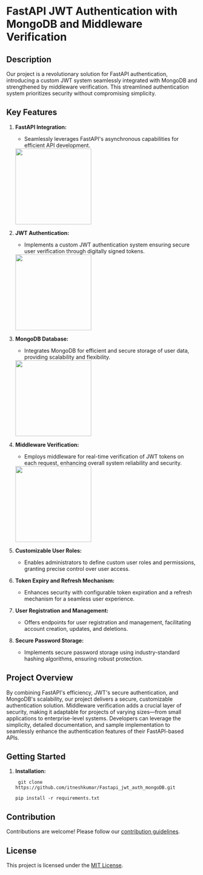 # FastAPI JWT Authentication with MongoDB and Middleware Verification

## Description

Our project is a revolutionary solution for FastAPI authentication, introducing a custom JWT system seamlessly integrated with MongoDB and strengthened by middleware verification. This streamlined authentication system prioritizes security without compromising simplicity.

## Key Features

1. **FastAPI Integration:**
   - Seamlessly leverages FastAPI's asynchronous capabilities for efficient API development.
   <img src="https://fastapi.tiangolo.com/img/logo-margin/logo-teal.png" width="200" align="center" />

2. **JWT Authentication:**
   - Implements a custom JWT authentication system ensuring secure user verification through digitally signed tokens.
   <img src="https://jwt.io/img/logo-asset.svg" width="200" align="center" />

3. **MongoDB Database:**
   - Integrates MongoDB for efficient and secure storage of user data, providing scalability and flexibility.
   <img src="https://logowik.com/content/uploads/images/mongodb9740.logowik.com.webp" width="200" align="center" />

4. **Middleware Verification:**
   - Employs middleware for real-time verification of JWT tokens on each request, enhancing overall system reliability and security.
    <img src="https://mma.prnewswire.com/media/1997081/Middleware_Logo.jpg?p=twitter" width="200" align="center" />

5. **Customizable User Roles:**
   - Enables administrators to define custom user roles and permissions, granting precise control over user access.

6. **Token Expiry and Refresh Mechanism:**
   - Enhances security with configurable token expiration and a refresh mechanism for a seamless user experience.

7. **User Registration and Management:**
   - Offers endpoints for user registration and management, facilitating account creation, updates, and deletions.

8. **Secure Password Storage:**
   - Implements secure password storage using industry-standard hashing algorithms, ensuring robust protection.



## Project Overview

By combining FastAPI's efficiency, JWT's secure authentication, and MongoDB's scalability, our project delivers a secure, customizable authentication solution. Middleware verification adds a crucial layer of security, making it adaptable for projects of varying sizes—from small applications to enterprise-level systems. Developers can leverage the simplicity, detailed documentation, and sample implementation to seamlessly enhance the authentication features of their FastAPI-based APIs.

## Getting Started

1. **Installation:**
   ```
    git clone https://github.com/itneshkumar/Fastapi_jwt_auth_mongoDB.git
   ```
    ```
    pip install -r requirements.txt
     ```


## Contribution

Contributions are welcome! Please follow our [contribution guidelines](CONTRIBUTING.md).

## License

This project is licensed under the [MIT License](LICENSE).
